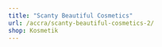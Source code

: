 ```yaml
---
title: "Scanty Beautiful Cosmetics"
url: /accra/scanty-beautiful-cosmetics-2/
shop: Kosmetik
---
```

